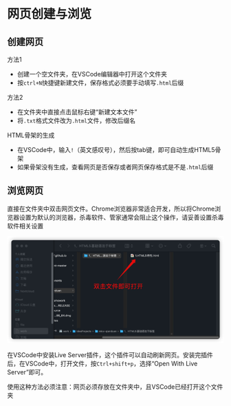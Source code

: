 # 网页创建与浏览

## 创建网页

方法1

+ 创建一个空文件夹，在VSCode编辑器中打开这个文件夹
+ 按`ctrl+N`快捷键新建文件，保存格式必须要手动填写`.html`后缀

方法2

+ 在文件夹中直接点击鼠标右键“新建文本文件”
+ 将`.txt`格式文件改为`.html`文件，修改后缀名

HTML骨架的生成

+ 在VSCode中，输入`!`（英文感叹号），然后按tab键，即可自动生成HTML5骨架
+ 如果骨架没有生成，查看网页是否保存或者网页保存格式是不是`.html`后缀

## 浏览网页

直接在文件夹中双击网页文件。Chrome浏览器非常适合开发，所以将Chrome浏览器设置为默认的浏览器，杀毒软件、管家通常会阻止这个操作，请妥善设置杀毒软件相关设置

![image-20220824234212880](./img/20220824234212880.png)

在VSCode中安装Live Server插件，这个插件可以自动刷新网页。安装完插件后，在VSCode中，打开文件，按`Ctrl+shift+p`，选择“Open With Live Server”即可。

使用这种方法必须注意：网页必须存放在文件夹中，且VSCode已经打开这个文件夹

